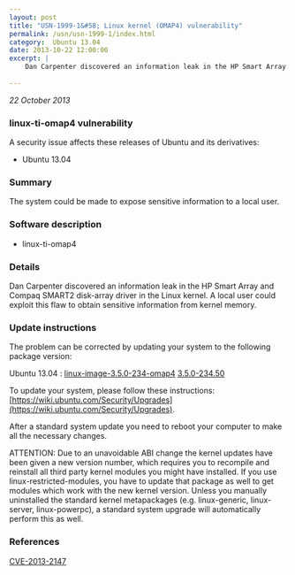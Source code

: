 ```yaml
---
layout: post
title: "USN-1999-1&#58; Linux kernel (OMAP4) vulnerability"
permalink: /usn/usn-1999-1/index.html
category:  Ubuntu 13.04
date: 2013-10-22 12:00:00
excerpt: |
    Dan Carpenter discovered an information leak in the HP Smart Array and Compaq SMART2 disk-array driver in the Linux kernel. A local user could exploit this flaw to obtain sensitive information from kernel memory. 
    
--- 
```

 
 

*22 October 2013*

### linux-ti-omap4 vulnerability

A security issue affects these releases of Ubuntu and its derivatives:

* Ubuntu 13.04

### Summary

The system could be made to expose sensitive information to a local user. 

### Software description

* linux-ti-omap4 

### Details

Dan Carpenter discovered an information leak in the HP Smart Array and Compaq SMART2 disk-array driver in the Linux kernel. A local user could exploit this flaw to obtain sensitive information from kernel memory. 

### Update instructions

The problem can be corrected by updating your system to the following package version:

Ubuntu 13.04
 : [linux-image-3.5.0-234-omap4](https://launchpad.net/ubuntu/+source/linux-ti-omap4) <span> [3.5.0-234.50](https://launchpad.net/ubuntu/+source/linux-ti-omap4/3.5.0-234.50) </span> 

To update your system, please follow these instructions: [https://wiki.ubuntu.com/Security/Upgrades](https://wiki.ubuntu.com/Security/Upgrades).

After a standard system update you need to reboot your computer to make all the necessary changes.

ATTENTION: Due to an unavoidable ABI change the kernel updates have been given a new version number, which requires you to recompile and reinstall all third party kernel modules you might have installed. If you use linux-restricted-modules, you have to update that package as well to get modules which work with the new kernel version. Unless you manually uninstalled the standard kernel metapackages (e.g. linux-generic, linux-server, linux-powerpc), a standard system upgrade will automatically perform this as well. 

### References

 
 [CVE-2013-2147](http://people.ubuntu.com/~ubuntu-security/cve/CVE-2013-2147)
 

